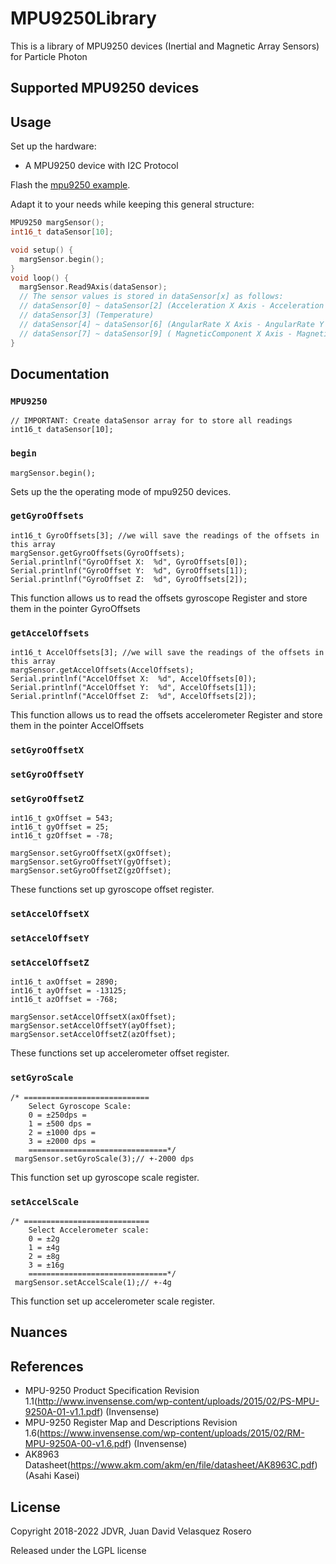 # MPU9250Library
This is a library of MPU9250 devices (Inertial and Magnetic Array Sensors) for Particle Photon

## Supported MPU9250 devices

## Usage

Set up the hardware:
- A MPU9250 device with I2C Protocol

Flash the [mpu9250 example](examples/readsensors/readsensors.ino).

Adapt it to your needs while keeping this general structure:

```cpp
MPU9250 margSensor();
int16_t dataSensor[10];

void setup() {
  margSensor.begin();
}
void loop() {
  margSensor.Read9Axis(dataSensor);
  // The sensor values is stored in dataSensor[x] as follows:
  // dataSensor[0] ~ dataSensor[2] (Acceleration X Axis - Acceleration Y Axis - Acceleration Z Axis)
  // dataSensor[3] (Temperature)
  // dataSensor[4] ~ dataSensor[6] (AngularRate X Axis - AngularRate Y Axis - AngularRate Z Axis)
  // dataSensor[7] ~ dataSensor[9] ( MagneticComponent X Axis - MagneticComponent Y Axis - MagneticComponent Z Axis)
}
```

## Documentation

### `MPU9250`

```
// IMPORTANT: Create dataSensor array for to store all readings
int16_t dataSensor[10];
```

### `begin`

`margSensor.begin();`

Sets up the the operating mode of mpu9250 devices.

### `getGyroOffsets`

```
int16_t GyroOffsets[3]; //we will save the readings of the offsets in this array
margSensor.getGyroOffsets(GyroOffsets);
Serial.printlnf("GyroOffset X:  %d", GyroOffsets[0]);
Serial.printlnf("GyroOffset Y:  %d", GyroOffsets[1]);
Serial.printlnf("GyroOffset Z:  %d", GyroOffsets[2]);
```

This function allows us to read the offsets gyroscope Register and store them in the pointer GyroOffsets

### `getAccelOffsets`

```
int16_t AccelOffsets[3]; //we will save the readings of the offsets in this array
margSensor.getAccelOffsets(AccelOffsets);
Serial.printlnf("AccelOffset X:  %d", AccelOffsets[0]);
Serial.printlnf("AccelOffset Y:  %d", AccelOffsets[1]);
Serial.printlnf("AccelOffset Z:  %d", AccelOffsets[2]);
```

This function allows us to read the offsets accelerometer Register and store them in the pointer AccelOffsets

### `setGyroOffsetX`
### `setGyroOffsetY`
### `setGyroOffsetZ`

```
int16_t gxOffset = 543;
int16_t gyOffset = 25;
int16_t gzOffset = -78;

margSensor.setGyroOffsetX(gxOffset);
margSensor.setGyroOffsetY(gyOffset);
margSensor.setGyroOffsetZ(gzOffset);

```

These functions set up gyroscope offset register.

### `setAccelOffsetX`
### `setAccelOffsetY`
### `setAccelOffsetZ`

```
int16_t axOffset = 2890;
int16_t ayOffset = -13125;
int16_t azOffset = -768;

margSensor.setAccelOffsetX(axOffset);
margSensor.setAccelOffsetY(ayOffset);
margSensor.setAccelOffsetZ(azOffset);

```

These functions set up accelerometer offset register.

### `setGyroScale`

```
/* ============================
    Select Gyroscope Scale:
    0 = ±250dps =
    1 = ±500 dps =
    2 = ±1000 dps =
    3 = ±2000 dps =
    ===============================*/
 margSensor.setGyroScale(3);// +-2000 dps
```

This function set up gyroscope scale register.

### `setAccelScale`

```
/* ============================
    Select Accelerometer scale:
    0 = ±2g
    1 = ±4g
    2 = ±8g
    3 = ±16g
    ===============================*/
 margSensor.setAccelScale(1);// +-4g
```

This function set up accelerometer scale register.

## Nuances

## References

- MPU-9250 Product Specification Revision 1.1(http://www.invensense.com/wp-content/uploads/2015/02/PS-MPU-9250A-01-v1.1.pdf) (Invensense)
- MPU-9250 Register Map and Descriptions Revision 1.6(https://www.invensense.com/wp-content/uploads/2015/02/RM-MPU-9250A-00-v1.6.pdf) (Invensense)
- AK8963 Datasheet(https://www.akm.com/akm/en/file/datasheet/AK8963C.pdf) (Asahi Kasei)

## License
Copyright 2018-2022 JDVR, Juan David Velasquez Rosero

Released under the LGPL license
